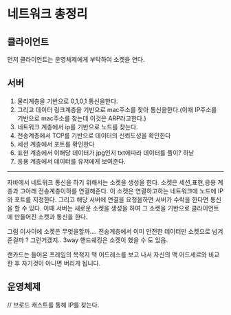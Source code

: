 # 네트워크 총정리

## 클라이언트

먼저 클라이언트는 운영체제에게 부탁하여 소켓을 연다.

## 서버

1. 물리계층을 기반으로 0,1,0,1 통신을한다. 
2. 그리고 데이터 링크계층을 기반으로 mac주소를 찾아 통신을한다.(이때 IP주소를 기반으로 mac주소를 찾는데 이것은 ARP라고한다.)
3. 네트워크 계층에서 ip를 기반으로 노드를 찾는다.
4. 전송계층에서 TCP를 기반으로 데이터의 신뢰도성을 확인한다
5. 세션 계층에서 포트를 확인한다
6. 표현 계층에서 이해당 데이터가 jpg인지 txt에따라 데이터를 풀이? 하낟
7. 응용 계층에서 데이터를 유저에게 보여준다.



----

자바에서 네트워크 통신을 하기 위해서는 소켓을 생성을 한다. 소켓은 세션,표현,응용 계층과 그아래 전송계층이하를 연결해준다. 이 소켓은 연결하고하는 네트워크에 노드에 IP와 포트를 지정한다. 그리고 해당 서버에 연결을 요청을하면 서버가 수락을 한다면 통신을 할 수 있다. 이때 서버는 새로운 소켓을 생성을 하여 그 소켓을 기반으로 클라이언트에 만들어진 소켓과 통신을 한다. 

그럼 이사이에 소켓은 무엇을할까.... 전송계층에서 이미 안전한 데이터만 소켓으로 넘겨준걸까 ? 그런거겠지.. 3way 핸드쉐킹은 소켓이 했을 수 도 있음.



랜카드는 들어온 프레임의 목적지 맥 어드레스를 보고 나서 자신의 맥 어드세르와 비교한 후 자기것이 아니면 버리게 됩니다.

## 운영체제


// 브로드 캐스트를 통해 IP를 찾는다. 
